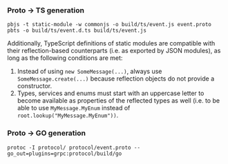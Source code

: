 ### Proto -> TS generation

```
pbjs -t static-module -w commonjs -o build/ts/event.js event.proto
pbts -o build/ts/event.d.ts build/ts/event.js
```

Additionally, TypeScript definitions of static modules are compatible with their reflection-based counterparts (i.e. as exported by JSON modules), as long as the following conditions are met:

1. Instead of using `new SomeMessage(...)`, always use `SomeMessage.create(...)` because reflection objects do not provide a constructor.
2. Types, services and enums must start with an uppercase letter to become available as properties of the reflected types as well (i.e. to be able to use `MyMessage.MyEnum` instead of `root.lookup("MyMessage.MyEnum"))`.

### Proto -> GO generation

```
protoc -I protocol/ protocol/event.proto --go_out=plugins=grpc:protocol/build/go
```